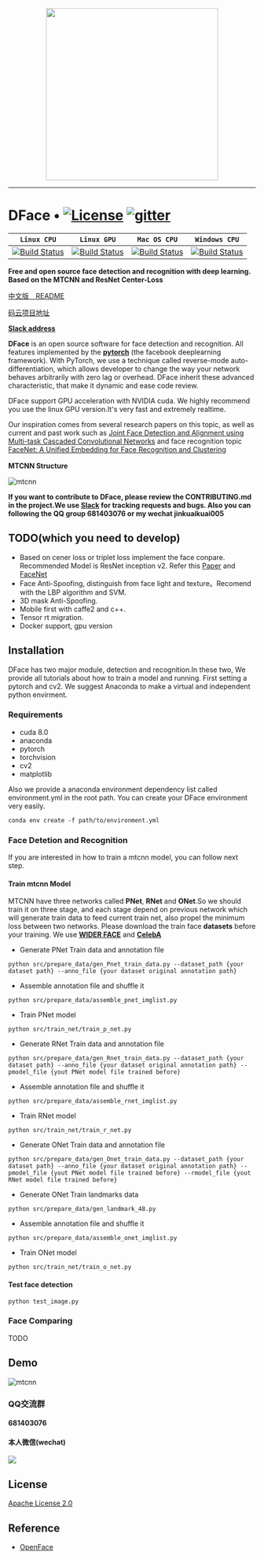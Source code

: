 <div align=center>
<a href="http://dface.io" target="_blank"><img src="http://pic.dface.io/dfacelogoblue.png" width="350"></a>
</div>

-----------------
# DFace • [![License](http://pic.dface.io/apache2.svg)](https://opensource.org/licenses/Apache-2.0) [![gitter](http://pic.dface.io/gitee.svg)](https://dfaceio.slack.com)


| **`Linux CPU`** | **`Linux GPU`** | **`Mac OS CPU`** | **`Windows CPU`** |
|-----------------|---------------------|------------------|-------------------|
| [![Build Status](http://pic.dface.io/pass.svg)](http://pic.dface.io/pass.svg) | [![Build Status](http://pic.dface.io/pass.svg)](http://pic.dface.io/pass.svg) | [![Build Status](http://pic.dface.io/pass.svg)](http://pic.dface.io/pass.svg) | [![Build Status](http://pic.dface.io/pass.svg)](http://pic.dface.io/pass.svg) |


**Free and open source face detection and recognition with
deep learning. Based on the MTCNN and ResNet Center-Loss**

[中文版　README](https://github.com/kuaikuaikim/DFace/blob/master/README_zh.md)  

[码云项目地址](https://gitee.com/kuaikuaikim/dface)  

**[Slack address](https://dfaceio.slack.com/)**


**DFace** is an open source software for face detection and recognition. All features implemented by the **[pytorch](https://github.com/pytorch/pytorch)** (the facebook deeplearning framework). With PyTorch, we use a technique called reverse-mode auto-differentiation, which allows developer to change the way your network behaves arbitrarily with zero lag or overhead.
DFace inherit these advanced characteristic, that make it dynamic and ease code review.

DFace support GPU acceleration with NVIDIA cuda. We highly recommend you use the linux GPU version.It's very fast and extremely realtime.

Our inspiration comes from several research papers on this topic, as well as current and past work such as [Joint Face Detection and Alignment using Multi-task Cascaded Convolutional Networks](https://arxiv.org/abs/1604.02878) and face recognition topic [FaceNet: A Unified Embedding for Face Recognition and Clustering](https://arxiv.org/abs/1503.03832)

**MTCNN Structure**　　

![mtcnn](http://pic.dface.io/mtcnn.png)

**If you want to contribute to DFace, please review the CONTRIBUTING.md in the project.We use [Slack](https://dfaceio.slack.com/) for tracking requests and bugs. Also you can following the QQ group 681403076 or my wechat jinkuaikuai005**


## TODO(which you need to develop)
- Based on cener loss or triplet loss implement the face conpare. Recommended Model is ResNet inception v2. Refer this [Paper](https://arxiv.org/abs/1503.03832) and [FaceNet](https://github.com/davidsandberg/facenet)
- Face Anti-Spoofing, distinguish from face light and texture。Recomend with the LBP algorithm and SVM.
- 3D mask  Anti-Spoofing.
- Mobile first with caffe2 and c++.
- Tensor rt migration.
- Docker support, gpu version

## Installation

DFace has two major module, detection and recognition.In these two, We provide all tutorials about how to train a model and running.
First setting a pytorch and cv2. We suggest Anaconda to make a virtual and independent python envirment.

### Requirements
* cuda 8.0
* anaconda
* pytorch
* torchvision
* cv2
* matplotlib

Also we provide a anaconda environment dependency list called environment.yml in the root path. 
You can create your DFace environment very easily.
```shell
conda env create -f path/to/environment.yml
```

### Face Detetion and Recognition

If you are interested in how to train a mtcnn model, you can follow next step.

#### Train mtcnn Model
MTCNN have three networks called **PNet**, **RNet** and **ONet**.So we should train it on three stage, and each stage depend on previous network which will generate train data to feed current train net, also propel the minimum loss between two networks.
Please download the train face **datasets** before your training. We use **[WIDER FACE](http://mmlab.ie.cuhk.edu.hk/projects/WIDERFace/)** and **[CelebA](http://mmlab.ie.cuhk.edu.hk/projects/CelebA.html)**


* Generate PNet Train data and annotation file

```shell
python src/prepare_data/gen_Pnet_train_data.py --dataset_path {your dataset path} --anno_file {your dataset original annotation path}
```
* Assemble annotation file and shuffle it

```shell
python src/prepare_data/assemble_pnet_imglist.py
```

* Train PNet model


```shell
python src/train_net/train_p_net.py
```
* Generate RNet Train data and annotation file

```shell
python src/prepare_data/gen_Rnet_train_data.py --dataset_path {your dataset path} --anno_file {your dataset original annotation path} --pmodel_file {yout PNet model file trained before}
```
* Assemble annotation file and shuffle it

```shell
python src/prepare_data/assemble_rnet_imglist.py
```

* Train RNet model

```shell
python src/train_net/train_r_net.py
```

* Generate ONet Train data and annotation file

```shell
python src/prepare_data/gen_Onet_train_data.py --dataset_path {your dataset path} --anno_file {your dataset original annotation path} --pmodel_file {yout PNet model file trained before} --rmodel_file {yout RNet model file trained before}
```

* Generate ONet Train landmarks data

```shell
python src/prepare_data/gen_landmark_48.py
```

* Assemble annotation file and shuffle it

```shell
python src/prepare_data/assemble_onet_imglist.py
```

* Train ONet model

```shell
python src/train_net/train_o_net.py
```

#### Test face detection
```shell
python test_image.py
```    

### Face Comparing  

TODO  


## Demo  

![mtcnn](http://pic.dface.io/figure_2.png)  


### QQ交流群  

#### 681403076  

#### 本人微信(wechat)

![](http://affluent.oss-cn-hangzhou.aliyuncs.com/html/images/perqr.jpg) 


## License

[Apache License 2.0](LICENSE)


## Reference

* [OpenFace](https://github.com/cmusatyalab/openface)
